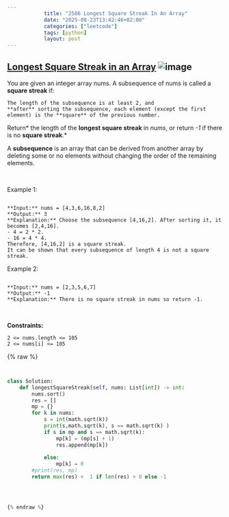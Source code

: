 ```yaml
---
            title: "2586 Longest Square Streak In An Array"
            date: "2025-08-23T13:42:46+02:00"
            categories: ["leetcode"]
            tags: [python]
            layout: post
---
```

            
## [Longest Square Streak in an Array](https://leetcode.com/problems/longest-square-streak-in-an-array) ![image](https://img.shields.io/badge/Difficulty-Medium-orange)

You are given an integer array nums. A subsequence of nums is called a **square streak** if:

	The length of the subsequence is at least 2, and
	**after** sorting the subsequence, each element (except the first element) is the **square** of the previous number.

Return* the length of the **longest square streak** in *nums*, or return *-1* if there is no **square streak**.*

A **subsequence** is an array that can be derived from another array by deleting some or no elements without changing the order of the remaining elements.

 

Example 1:

```

**Input:** nums = [4,3,6,16,8,2]
**Output:** 3
**Explanation:** Choose the subsequence [4,16,2]. After sorting it, it becomes [2,4,16].
- 4 = 2 * 2.
- 16 = 4 * 4.
Therefore, [4,16,2] is a square streak.
It can be shown that every subsequence of length 4 is not a square streak.

```

Example 2:

```

**Input:** nums = [2,3,5,6,7]
**Output:** -1
**Explanation:** There is no square streak in nums so return -1.

```

 

**Constraints:**

	2 <= nums.length <= 105
	2 <= nums[i] <= 105

{% raw %}


```python


class Solution:
    def longestSquareStreak(self, nums: List[int]) -> int:
        nums.sort()
        res = []
        mp = {}
        for k in nums:
            s = int(math.sqrt(k))
            print(s,math.sqrt(k), s == math.sqrt(k) )
            if s in mp and s == math.sqrt(k):
                mp[k] = (mp[s] + 1)
                res.append(mp[k])
                
            else:
                mp[k] = 0
        #print(res, mp)
        return max(res) +  1 if len(res) > 0 else -1




{% endraw %}
```
